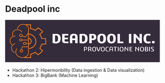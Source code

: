 # Deadpool inc

![Deadpool logo](Hackathon2/img/hackaton_logo.png)

- Hackathon 2: Hipermonbility (Data ingestion & Data visualization)
- Hackathon 3: BigBank (Machine Learning)






